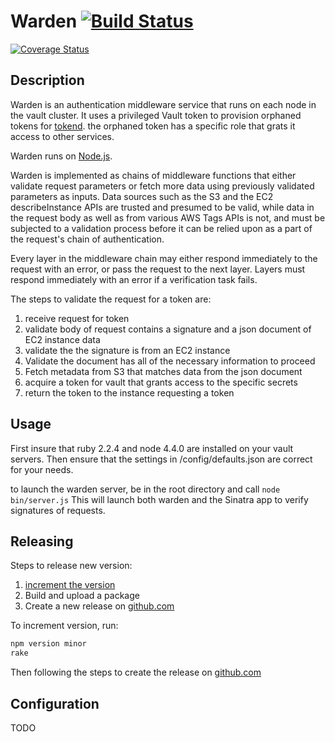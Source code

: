 # Warden [![Build Status](https://travis-ci.org/rapid7/warden.svg?branch=master)](https://travis-ci.org/rapid7/warden)
[![Coverage Status](https://coveralls.io/repos/github/rapid7/warden/badge.svg?branch=master)](https://coveralls.io/github/rapid7/warden?branch=master)

## Description

Warden is an authentication middleware service that runs on each node in the vault
cluster. It uses a privileged Vault token to provision orphaned tokens for [tokend][].
the orphaned token has a specific role that grats it access to other services.

Warden runs on [Node.js][].

Warden is implemented as chains of middleware functions that either validate
request parameters or fetch more data using previously validated parameters as
inputs. Data sources such as the S3 and the EC2 describeInstance APIs are trusted
and presumed to be valid, while data in the request body as well as from various
AWS Tags APIs is not, and must be subjected to a validation process before it can
be relied upon as a part of the request's chain of authentication.

Every layer in the middleware chain may either respond immediately to the request
with an error, or pass the request to the next layer. Layers must respond
immediately with an error if a verification task fails.

The steps to validate the request for a token are:
1. receive request for token
2. validate body of request contains a signature and a json document of EC2 instance data
3. validate the the signature is from an EC2 instance
4. Validate the document has all of the necessary information to proceed
5. Fetch metadata from S3 that matches data from the json document
6. acquire a token for vault that grants access to the specific secrets
7. return the token to the instance requesting a token

## Usage

First insure that ruby 2.2.4 and node 4.4.0 are installed on your vault servers.
Then ensure that the settings in /config/defaults.json are correct for your needs.

to launch the warden server, be in the root directory and call ```node bin/server.js```
This will launch both warden and the Sinatra app to verify signatures of requests.

## Releasing
Steps to release new version:
1. [increment the version][npm-version]
2. Build and upload a package
3. Create a new release on [github.com]

To increment version, run:
~~~bash
npm version minor
rake
~~~

Then following the steps to create the release on [github.com]

## Configuration

TODO



[Node.js]: https://nodejs.org/en/
[tokend]: https://github.com/rapid7/tokend
[npm-version]: https://docs.npmjs.com/cli/version
[github.com]: https://www.github.com
